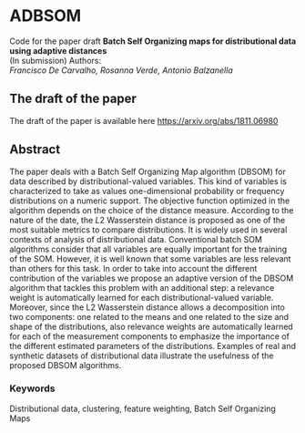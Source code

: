 # ADBSOM
Code for the paper draft __Batch Self Organizing maps for distributional data using adaptive distances__  
(In submission)
Authors:  
_Francisco De Carvalho, Rosanna Verde, Antonio Balzanella_

## The draft of the paper  
The draft of the paper is available here https://arxiv.org/abs/1811.06980

## Abstract
The paper deals with a Batch Self Organizing Map algorithm (DBSOM) for data described by distributional-valued variables. This kind of variables is characterized to take as values one-dimensional probability or frequency distributions on a numeric support. The objective function optimized in the algorithm depends on the choice of the distance measure. According to the nature of the date, the $L2$ Wasserstein distance is proposed as one of the most suitable metrics to compare distributions. It is widely used in several contexts of analysis of distributional data. Conventional batch SOM algorithms consider that all variables are equally important for the training of the SOM. However, it is well known that some variables are less relevant than others for this task. In order to take into account the different contribution of the variables we propose an adaptive version of the DBSOM algorithm that tackles this problem with an additional step: a relevance weight is automatically learned for each distributional-valued variable. Moreover, since the L2 Wasserstein distance allows a decomposition into two components: one related to the means and one related to the size and shape of the distributions, also relevance weights are automatically learned for each of the measurement components to emphasize the importance of the different estimated parameters of the distributions. Examples of real and synthetic datasets of distributional data illustrate the usefulness of the proposed DBSOM algorithms.

### Keywords  
Distributional data, clustering, feature weighting, Batch Self Organizing Maps

